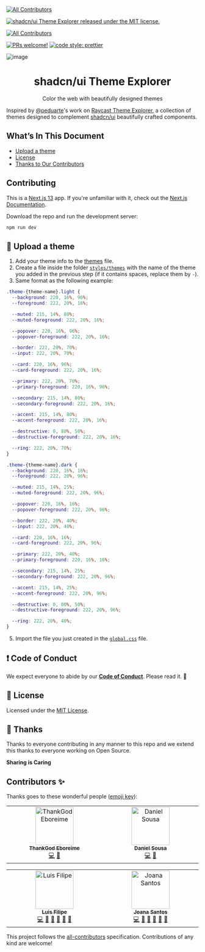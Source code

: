 
<!-- ALL-CONTRIBUTORS-BADGE:START - Do not remove or modify this section -->
[![All Contributors](https://img.shields.io/badge/all_contributors-2-orange.svg?style=flat-square)](#contributors-)
<!-- ALL-CONTRIBUTORS-BADGE:END -->
[![shadcn/ui Theme Explorer released under the MIT license.](https://img.shields.io/badge/license-MIT-blue.svg)](./LICENSE)
<!-- ALL-CONTRIBUTORS-BADGE:START - Do not remove or modify this section -->
[![All Contributors](https://img.shields.io/badge/all_contributors-2-orange.svg?style=flat-square)](#contributors-)
<!-- ALL-CONTRIBUTORS-BADGE:END -->
[![PRs welcome!](https://img.shields.io/badge/PRs-welcome-brightgreen.svg)](./CONTRIBUTING.md)
[![code style: prettier](https://img.shields.io/badge/code_style-prettier-ff69b4.svg?style=flat-square)](https://github.com/prettier/prettier)


![image](https://github.com/luisFilipePT/shadcn-ui-theme-explorer/assets/97113028/c2ab567b-f990-43a9-9266-e9c211b0e6b9)

<h1 align="center">
  shadcn/ui Theme Explorer
</h1>
<p align="center">
  Color the web with beautifully designed themes
</p>

Inspired by [@peduarte](https://github.com/peduarte)'s work on [Raycast Theme Explorer](https://themes.ray.so/), a collection of themes designed to complement [shadcn/ui](https://ui.shadcn.com/) beautifully crafted components.

## What’s In This Document

- [Upload a theme](#-upload-a-theme)
- [License](#memo-license)
- [Thanks to Our Contributors](#-thanks)

## Contributing

This is a [Next.js 13](https://nextjs.org/) app. If you're unfamiliar with it, check out the [Next.js Documentation](https://nextjs.org/docs).

Download the repo and run the development server:

```bash
npm run dev
```

## 🎨 Upload a theme

1. Add your theme info to the [themes](https://github.com/luisFilipePT/shadcn-ui-theme-explorer/blob/main/themes/index.json) file.
2. Create a file inside the folder [`styles/themes`](https://github.com/luisFilipePT/shadcn-ui-theme-explorer/blob/main/styles/themes) with the name of the theme you added in the previous step (if it contains spaces, replace them by `-`).
3. Same format as the following example:
```css
.theme-{theme-name}.light {
  --background: 220, 16%, 96%;
  --foreground: 222, 20%, 16%;

  --muted: 215, 14%, 80%;
  --muted-foreground: 222, 20%, 16%;

  --popover: 220, 16%, 96%;
  --popover-foreground: 222, 20%, 16%;

  --border: 222, 20%, 70%;
  --input: 222, 20%, 70%;

  --card: 220, 16%, 96%;
  --card-foreground: 222, 20%, 16%;

  --primary: 222, 20%, 70%;
  --primary-foreground: 220, 16%, 96%;

  --secondary: 215, 14%, 80%;
  --secondary-foreground: 222, 20%, 16%;

  --accent: 215, 14%, 80%;
  --accent-foreground: 222, 20%, 16%;

  --destructive: 0, 80%, 50%;
  --destructive-foreground: 222, 20%, 16%;

  --ring: 222, 20%, 70%;
}

.theme-{theme-name}.dark {
  --background: 220, 16%, 16%;
  --foreground: 222, 20%, 96%;

  --muted: 215, 14%, 25%;
  --muted-foreground: 222, 20%, 96%;

  --popover: 220, 16%, 16%;
  --popover-foreground: 222, 20%, 96%;

  --border: 222, 20%, 40%;
  --input: 222, 20%, 40%;

  --card: 220, 16%, 16%;
  --card-foreground: 222, 20%, 96%;

  --primary: 222, 20%, 40%;
  --primary-foreground: 220, 16%, 16%;

  --secondary: 215, 14%, 25%;
  --secondary-foreground: 222, 20%, 96%;

  --accent: 215, 14%, 25%;
  --accent-foreground: 222, 20%, 96%;

  --destructive: 0, 80%, 50%;
  --destructive-foreground: 222, 20%, 96%;

  --ring: 222, 20%, 40%;
}

```

5. Import the file you just created in the [`global.css`](https://github.com/luisFilipePT/shadcn-ui-theme-explorer/blob/main/styles/themes/global.css) file.

## ❗ Code of Conduct

We expect everyone to abide by our [**Code of Conduct**](./CODE_OF_CONDUCT.md). Please read it. 🤝

## :memo: License

Licensed under the [MIT License](./LICENSE).

## 💜 Thanks

Thanks to everyone contributing in any manner to this repo and we extend this thanks to everyone working on Open Source.

**Sharing is Caring**

## Contributors ✨

Thanks goes to these wonderful people ([emoji key](https://allcontributors.org/docs/en/emoji-key)):
<!-- ALL-CONTRIBUTORS-LIST:START - Do not remove or modify this section -->
<!-- prettier-ignore-start -->
<!-- markdownlint-disable -->
<table>
  <tbody>
    <tr>
      <td align="center" valign="top" width="14.28%"><a href="https://tkwordclass.vercel.app/"><img src="https://avatars.githubusercontent.com/u/54640421?v=4?s=100" width="100px;" alt="ThankGod Eboreime"/><br /><sub><b>ThankGod Eboreime</b></sub></a><br /><a href="https://github.com/luisFilipePT/shadcn-ui-theme-explorer/commits?author=Tk-brainCodes" title="Code">💻</a> <a href="#maintenance-Tk-brainCodes" title="Maintenance">🚧</a></td>
      <td align="center" valign="top" width="14.28%"><a href="https://github.com/tutods"><img src="https://avatars.githubusercontent.com/u/18479474?v=4?s=100" width="100px;" alt="Daniel Sousa"/><br /><sub><b>Daniel Sousa</b></sub></a><br /><a href="https://github.com/luisFilipePT/shadcn-ui-theme-explorer/commits?author=tutods" title="Code">💻</a> <a href="#design-tutods" title="Design">🎨</a></td>
    </tr>
  </tbody>
</table>

<!-- markdownlint-restore -->
<!-- prettier-ignore-end -->

<!-- ALL-CONTRIBUTORS-LIST:END -->

<!-- ALL-CONTRIBUTORS-LIST:START - Do not remove or modify this section -->
<!-- prettier-ignore-start -->
<!-- markdownlint-disable -->
<table>
  <tbody>
    <tr>
      <td align="center" valign="top" width="14.28%"><a href="https://www.luisfilipept.com/"><img src="https://avatars.githubusercontent.com/u/9373787?v=4?s=100" width="100px;" alt="Luis Filipe"/><br /><sub><b>Luis Filipe</b></sub></a><br /><a href="https://github.com/luisFilipePT/shadcn-ui-theme-explorer/commits?author=luisFilipePT" title="Code">💻</a> <a href="https://github.com/luisFilipePT/shadcn-ui-theme-explorer/commits?author=luisFilipePT" title="Documentation">📖</a> <a href="#design-luisFilipePT" title="Design">🎨</a> <a href="#ideas-luisFilipePT" title="Ideas, Planning, & Feedback">🤔</a> <a href="#maintenance-luisFilipePT" title="Maintenance">🚧</a> <a href="https://github.com/luisFilipePT/shadcn-ui-theme-explorer/pulls?q=is%3Apr+reviewed-by%3AluisFilipePT" title="Reviewed Pull Requests">👀</a></td>
      <td align="center" valign="top" width="14.28%"><a href="https://joanasantos.vercel.app/"><img src="https://avatars.githubusercontent.com/u/97113028?v=4" width="100px;" alt="Joana Santos"/><br /><sub><b>Joana Santos</b></sub></a><br /><a href="https://github.com/luisFilipePT/shadcn-ui-theme-explorer/commits?author=joanamcs" title="Code">💻</a> <a href="https://github.com/luisFilipePT/shadcn-ui-theme-explorer/commits?author=joanamcs" title="Documentation">📖</a> <a href="#design-luisFilipePT" title="Design">🎨</a> <a href="#ideas-luisFilipePT" title="Ideas, Planning, & Feedback">🤔</a> <a href="#maintenance-luisFilipePT" title="Maintenance">🚧</a> <a href="https://github.com/luisFilipePT/shadcn-ui-theme-explorer/pulls?q=is%3Apr+reviewed-by%3Ajoanamcs" title="Reviewed Pull Requests">👀</a></td>
    </tr>
  </tbody>
</table>

<!-- markdownlint-restore -->
<!-- prettier-ignore-end -->

<!-- ALL-CONTRIBUTORS-LIST:END -->

This project follows the [all-contributors](https://github.com/all-contributors/all-contributors) specification. Contributions of any kind are welcome!

